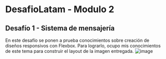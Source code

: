 # DesafioLatam - Modulo 2

## Desafío 1 - Sistema de mensajería

En este desafío se ponen a prueba conocimientos sobre creación de diseños
responsivos con Flexbox. Para lograrlo, ocupo mis conocimientos de este tema
para construir el layout de la imagen entregada.
![image](https://github.com/user-attachments/assets/05e734d4-3daa-4c95-82b3-6fa2300a8e04)

